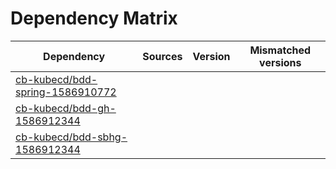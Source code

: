 # Dependency Matrix

Dependency | Sources | Version | Mismatched versions
---------- | ------- | ------- | -------------------
[cb-kubecd/bdd-spring-1586910772](https://github.com/cb-kubecd/bdd-spring-1586910772.git) |  | []() | 
[cb-kubecd/bdd-gh-1586912344](https://github.com/cb-kubecd/bdd-gh-1586912344.git) |  | []() | 
[cb-kubecd/bdd-sbhg-1586912344](https://github.com/cb-kubecd/bdd-sbhg-1586912344.git) |  | []() | 
